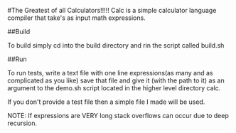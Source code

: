 #The Greatest of all Calculators!!!!!
Calc is a simple calculator language compiler that take's as input math
expressions.

##Build

To build simply cd into the build directory and rin the script called build.sh


##Run

To run tests, write a text file with one line expressions(as many and as complicated as you like)
save that file and give it (with the path to it) as an argument to the demo.sh
script located in the higher level directory calc.

If you don't provide a test file then a simple file I made will be used.

NOTE:
If expressions are VERY long stack overflows can occur due to deep recursion.
